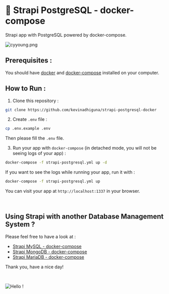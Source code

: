 # 🌈 Strapi PostgreSQL - docker-compose

Strapi app with PostgreSQL powered by docker-compose.

<img src="https://s9.gifyu.com/images/cyyoung.png" alt="cyyoung.png" border="0" />

## Prerequisites :

You should have [docker](https://docs.docker.com/engine/install/) and [docker-compose](https://docs.docker.com/compose/install/) installed on your computer.

## How to Run :

1) Clone this repository :
```bash
git clone https://github.com/kevinadhiguna/strapi-postgresql-docker
```

2) Create `.env` file :
```bash
cp .env.example .env
```

Then please fill the `.env` file.

3) Run your app with `docker-compose` (in detached mode, you will not be seeing logs of your app) :
```bash
docker-compose -f strapi-postgresql.yml up -d
```

If you want to see the logs while running your app, run it with :
```bash
docker-compose -f strapi-postgresql.yml up
```

You can visit your app at `http://localhost:1337` in your browser.

<br/>

## Using Strapi with another Database Management System ?

Please feel free to have a look at :
- [Strapi MySQL - docker-compose](https://github.com/kevinadhiguna/strapi-mysql-docker)
- [Strapi MongoDB - docker-compose](https://github.com/kevinadhiguna/strapi-mongo-docker)
- [Strapi MariaDB - docker-compose](https://github.com/kevinadhiguna/strapi-mariadb-docker)

Thank you, have a nice day!

<br/>

![Hello !](https://api.visitorbadge.io/api/VisitorHit?user=kevinadhiguna&repo=strapi-postgresql-docker&label=thanks%20for%20dropping%20in%20!&labelColor=%23000000&countColor=%23FFFFFF)
